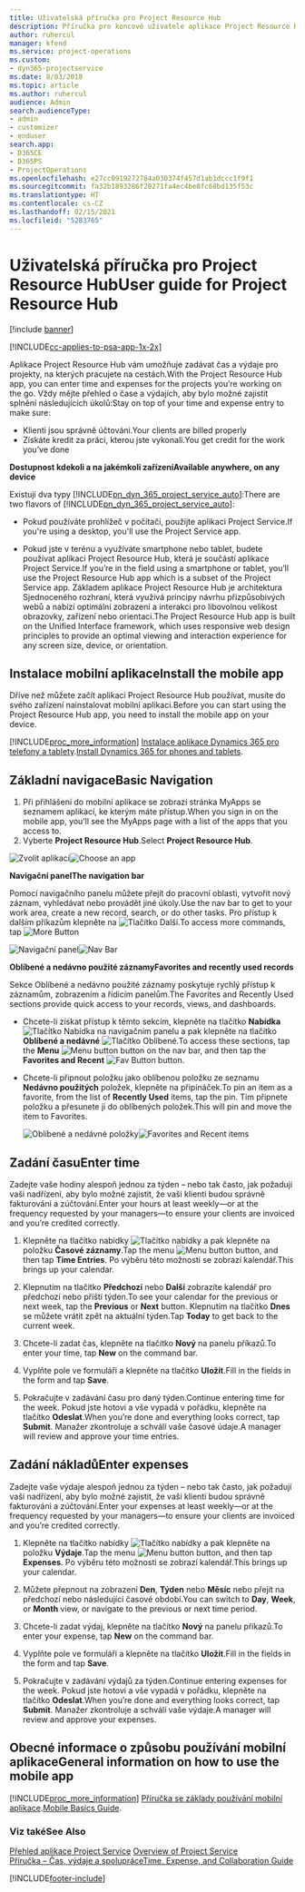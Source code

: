 ```yaml
---
title: Uživatelská příručka pro Project Resource Hub
description: Příručka pro koncové uživatele aplikace Project Resource Hub for Project Service
author: ruhercul
manager: kfend
ms.service: project-operations
ms.custom:
- dyn365-projectservice
ms.date: 8/03/2018
ms.topic: article
ms.author: ruhercul
audience: Admin
search.audienceType:
- admin
- customizer
- enduser
search.app:
- D365CE
- D365PS
- ProjectOperations
ms.openlocfilehash: e27cc0919272784a030374f457d1ab1dccc1f9f1
ms.sourcegitcommit: fa32b1893286f20271fa4ec4be8fc68bd135f53c
ms.translationtype: HT
ms.contentlocale: cs-CZ
ms.lasthandoff: 02/15/2021
ms.locfileid: "5283765"
---
```

# <a name="user-guide-for-project-resource-hub"></a><span data-ttu-id="e0f20-103">Uživatelská příručka pro Project Resource Hub</span><span class="sxs-lookup"><span data-stu-id="e0f20-103">User guide for Project Resource Hub</span></span>

[!include [banner](../includes/psa-now-project-operations.md)]

[!INCLUDE[cc-applies-to-psa-app-1x-2x](../includes/cc-applies-to-psa-app-1x-2x.md)]

<span data-ttu-id="e0f20-104">Aplikace Project Resource Hub vám umožňuje zadávat čas a výdaje pro projekty, na kterých pracujete na cestách.</span><span class="sxs-lookup"><span data-stu-id="e0f20-104">With the Project Resource Hub app, you can enter time and expenses for the projects you’re working on the go.</span></span> <span data-ttu-id="e0f20-105">Vždy mějte přehled o čase a výdajích, aby bylo možné zajistit splnění následujících úkolů:</span><span class="sxs-lookup"><span data-stu-id="e0f20-105">Stay on top of your time and expense entry to make sure:</span></span>

- <span data-ttu-id="e0f20-106">Klienti jsou správně účtováni.</span><span class="sxs-lookup"><span data-stu-id="e0f20-106">Your clients are billed properly</span></span>
- <span data-ttu-id="e0f20-107">Získáte kredit za práci, kterou jste vykonali.</span><span class="sxs-lookup"><span data-stu-id="e0f20-107">You get credit for the work you’ve done</span></span>

<span data-ttu-id="e0f20-108">**Dostupnost kdekoli a na jakémkoli zařízení**</span><span class="sxs-lookup"><span data-stu-id="e0f20-108">**Available anywhere, on any device**</span></span>

<span data-ttu-id="e0f20-109">Existují dva typy [!INCLUDE[pn_dyn_365_project_service_auto](../includes/pn-dyn-365-project-service-auto.md)]:</span><span class="sxs-lookup"><span data-stu-id="e0f20-109">There are two flavors of [!INCLUDE[pn_dyn_365_project_service_auto](../includes/pn-dyn-365-project-service-auto.md)]:</span></span> 

- <span data-ttu-id="e0f20-110">Pokud používáte prohlížeč v počítači, použijte aplikaci Project Service.</span><span class="sxs-lookup"><span data-stu-id="e0f20-110">If you're using a desktop, you'll use the Project Service app.</span></span> 

- <span data-ttu-id="e0f20-111">Pokud jste v terénu a využíváte smartphone nebo tablet, budete používat aplikaci Project Resource Hub, která je součástí aplikace Project Service.</span><span class="sxs-lookup"><span data-stu-id="e0f20-111">If you’re in the field using a smartphone or tablet, you’ll use the Project Resource Hub app which is a subset of the Project Service  app.</span></span> <span data-ttu-id="e0f20-112">Základem aplikace Project Resource Hub je architektura Sjednoceného rozhraní, která využívá principy návrhu přizpůsobivých webů a nabízí optimální zobrazení a interakci pro libovolnou velikost obrazovky, zařízení nebo orientaci.</span><span class="sxs-lookup"><span data-stu-id="e0f20-112">The Project Resource Hub app is built on the Unified Interface framework, which uses responsive web design principles to provide an optimal viewing and interaction experience for any screen size, device, or orientation.</span></span> 


## <a name="install-the-mobile-app"></a><span data-ttu-id="e0f20-113">Instalace mobilní aplikace</span><span class="sxs-lookup"><span data-stu-id="e0f20-113">Install the mobile app</span></span>
<span data-ttu-id="e0f20-114">Dříve než můžete začít aplikaci Project Resource Hub používat, musíte do svého zařízení nainstalovat mobilní aplikaci.</span><span class="sxs-lookup"><span data-stu-id="e0f20-114">Before you can start using the Project Resource Hub app, you need to install the mobile app on your device.</span></span> 

[!INCLUDE[proc_more_information](../includes/proc-more-information.md)] <span data-ttu-id="e0f20-115">[Instalace aplikace Dynamics 365 pro telefony a tablety](https://docs.microsoft.com/dynamics365/mobile-app/install-dynamics-365-for-phones-and-tablets).</span><span class="sxs-lookup"><span data-stu-id="e0f20-115">[Install Dynamics 365 for phones and tablets](https://docs.microsoft.com/dynamics365/mobile-app/install-dynamics-365-for-phones-and-tablets).</span></span>

## <a name="basic-navigation"></a><span data-ttu-id="e0f20-116">Základní navigace</span><span class="sxs-lookup"><span data-stu-id="e0f20-116">Basic Navigation</span></span>
1.  <span data-ttu-id="e0f20-117">Při přihlášení do mobilní aplikace se zobrazí stránka MyApps se seznamem aplikací, ke kterým máte přístup.</span><span class="sxs-lookup"><span data-stu-id="e0f20-117">When you sign in on the mobile app, you’ll see the MyApps page with a list of the apps that you access to.</span></span> 
2.  <span data-ttu-id="e0f20-118">Vyberte **Project Resource Hub**.</span><span class="sxs-lookup"><span data-stu-id="e0f20-118">Select **Project Resource Hub**.</span></span>

<span data-ttu-id="e0f20-119">![Zvolit aplikaci](media/chooseApp_1.png "Zvolit aplikaci")</span><span class="sxs-lookup"><span data-stu-id="e0f20-119">![Choose an app](media/chooseApp_1.png "Choose an app")</span></span>

<span data-ttu-id="e0f20-120">**Navigační panel**</span><span class="sxs-lookup"><span data-stu-id="e0f20-120">**The navigation bar**</span></span>

<span data-ttu-id="e0f20-121">Pomocí navigačního panelu můžete přejít do pracovní oblasti, vytvořit nový záznam, vyhledávat nebo provádět jiné úkoly.</span><span class="sxs-lookup"><span data-stu-id="e0f20-121">Use the nav bar to get to your work area, create a new record, search, or do other tasks.</span></span> <span data-ttu-id="e0f20-122">Pro přístup k dalším příkazům klepněte na ![Tlačítko Další](media/MoreButton.png "Tlačítko Další").</span><span class="sxs-lookup"><span data-stu-id="e0f20-122">To access more commands, tap ![More Button](media/MoreButton.png "More Button")</span></span>

<span data-ttu-id="e0f20-123">![Navigační panel](media/NavBar_2.png "Navigační panel")</span><span class="sxs-lookup"><span data-stu-id="e0f20-123">![Nav Bar](media/NavBar_2.png "Nav Bar")</span></span>

<span data-ttu-id="e0f20-124">**Oblíbené a nedávno použité záznamy**</span><span class="sxs-lookup"><span data-stu-id="e0f20-124">**Favorites and recently used records**</span></span>

<span data-ttu-id="e0f20-125">Sekce Oblíbené a nedávno použité záznamy poskytuje rychlý přístup k záznamům, zobrazením a řídicím panelům.</span><span class="sxs-lookup"><span data-stu-id="e0f20-125">The Favorites and Recently Used sections provide quick access to your records, views, and dashboards.</span></span> 

- <span data-ttu-id="e0f20-126">Chcete-li získat přístup k těmto sekcím, klepněte na tlačítko **Nabídka** ![Tlačítko Nabídka](media/MenuButton.png "Tlačítko nabídky") na navigačním panelu a pak klepněte na tlačítko **Oblíbené a nedávné** ![Tlačítko Oblíbené](media/FavButton.png "Tlačítko Fav").</span><span class="sxs-lookup"><span data-stu-id="e0f20-126">To access these sections, tap the **Menu** ![Menu button](media/MenuButton.png "Menu button") button on the nav bar, and then tap the **Favorites and Recent** ![Fav Button](media/FavButton.png "Fav Button") button.</span></span>

- <span data-ttu-id="e0f20-127">Chcete-li připnout položku jako oblíbenou položku ze seznamu **Nedávno použitých** položek, klepněte na připínáček.</span><span class="sxs-lookup"><span data-stu-id="e0f20-127">To pin an item as a favorite, from the list of **Recently Used** items, tap the pin.</span></span> <span data-ttu-id="e0f20-128">Tím připnete položku a přesunete ji do oblíbených položek.</span><span class="sxs-lookup"><span data-stu-id="e0f20-128">This will pin and move the item to Favorites.</span></span>

  <span data-ttu-id="e0f20-129">![Oblíbené a nedávné položky](media/Favs_3.png "Oblíbené a nedávné položky")</span><span class="sxs-lookup"><span data-stu-id="e0f20-129">![Favorites and Recent items](media/Favs_3.png "Favorites and Recent items")</span></span>
 
## <a name="enter-time"></a><span data-ttu-id="e0f20-130">Zadání času</span><span class="sxs-lookup"><span data-stu-id="e0f20-130">Enter time</span></span>
<span data-ttu-id="e0f20-131">Zadejte vaše hodiny alespoň jednou za týden – nebo tak často, jak požadují vaši nadřízení, aby bylo možné zajistit, že vaši klienti budou správně fakturováni a zúčtování.</span><span class="sxs-lookup"><span data-stu-id="e0f20-131">Enter your hours at least weekly—or at the frequency requested by your managers—to ensure your clients are invoiced and you’re credited correctly.</span></span>

1. <span data-ttu-id="e0f20-132">Klepněte na tlačítko nabídky ![Tlačítko nabídky](media/MenuButton.png "Tlačítko nabídky") a pak klepněte na položku **Časové záznamy**.</span><span class="sxs-lookup"><span data-stu-id="e0f20-132">Tap the menu ![Menu button](media/MenuButton.png "Menu button") button, and then tap **Time Entries**.</span></span> <span data-ttu-id="e0f20-133">Po výběru této možnosti se zobrazí kalendář.</span><span class="sxs-lookup"><span data-stu-id="e0f20-133">This brings up your calendar.</span></span>

2. <span data-ttu-id="e0f20-134">Klepnutím na tlačítko **Předchozí** nebo **Další** zobrazíte kalendář pro předchozí nebo příští týden.</span><span class="sxs-lookup"><span data-stu-id="e0f20-134">To see your calendar for the previous or next week, tap the **Previous** or **Next** button.</span></span> <span data-ttu-id="e0f20-135">Klepnutím na tlačítko **Dnes** se můžete vrátit zpět na aktuální týden.</span><span class="sxs-lookup"><span data-stu-id="e0f20-135">Tap **Today** to get back to the current week.</span></span>

3. <span data-ttu-id="e0f20-136">Chcete-li zadat čas, klepněte na tlačítko **Nový** na panelu příkazů.</span><span class="sxs-lookup"><span data-stu-id="e0f20-136">To enter your time, tap **New** on the command bar.</span></span> 

4. <span data-ttu-id="e0f20-137">Vyplňte pole ve formuláři a klepněte na tlačítko **Uložit**.</span><span class="sxs-lookup"><span data-stu-id="e0f20-137">Fill in the fields in the form and tap **Save**.</span></span>

5. <span data-ttu-id="e0f20-138">Pokračujte v zadávání času pro daný týden.</span><span class="sxs-lookup"><span data-stu-id="e0f20-138">Continue entering time for the week.</span></span> <span data-ttu-id="e0f20-139">Pokud jste hotovi a vše vypadá v pořádku, klepněte na tlačítko **Odeslat**.</span><span class="sxs-lookup"><span data-stu-id="e0f20-139">When you’re done and everything looks correct, tap **Submit**.</span></span> <span data-ttu-id="e0f20-140">Manažer zkontroluje a schválí vaše časové údaje.</span><span class="sxs-lookup"><span data-stu-id="e0f20-140">A manager will review and approve your time entries.</span></span>

## <a name="enter-expenses"></a><span data-ttu-id="e0f20-141">Zadání nákladů</span><span class="sxs-lookup"><span data-stu-id="e0f20-141">Enter expenses</span></span> 
<span data-ttu-id="e0f20-142">Zadejte vaše výdaje alespoň jednou za týden – nebo tak často, jak požadují vaši nadřízení, aby bylo možné zajistit, že vaši klienti budou správně fakturováni a zúčtování.</span><span class="sxs-lookup"><span data-stu-id="e0f20-142">Enter your expenses at least weekly—or at the frequency requested by your managers—to ensure your clients are invoiced and you’re credited correctly.</span></span>

1. <span data-ttu-id="e0f20-143">Klepněte na tlačítko nabídky ![Tlačítko nabídky](media/MenuButton.png "Tlačítko nabídky") a pak klepněte na položku **Výdaje**.</span><span class="sxs-lookup"><span data-stu-id="e0f20-143">Tap the menu ![Menu button](media/MenuButton.png "Menu button") button, and then tap **Expenses**.</span></span> <span data-ttu-id="e0f20-144">Po výběru této možnosti se zobrazí kalendář.</span><span class="sxs-lookup"><span data-stu-id="e0f20-144">This brings up your calendar.</span></span>

2. <span data-ttu-id="e0f20-145">Můžete přepnout na zobrazení **Den**, **Týden** nebo **Měsíc** nebo přejít na předchozí nebo následující časové období.</span><span class="sxs-lookup"><span data-stu-id="e0f20-145">You can switch to **Day**, **Week**, or **Month** view, or navigate to the previous or next time period.</span></span> 

3. <span data-ttu-id="e0f20-146">Chcete-li zadat výdaj, klepněte na tlačítko **Nový** na panelu příkazů.</span><span class="sxs-lookup"><span data-stu-id="e0f20-146">To enter your expense, tap **New** on the command bar.</span></span> 

4. <span data-ttu-id="e0f20-147">Vyplňte pole ve formuláři a klepněte na tlačítko **Uložit**.</span><span class="sxs-lookup"><span data-stu-id="e0f20-147">Fill in the fields in the form and tap **Save**.</span></span>

5. <span data-ttu-id="e0f20-148">Pokračujte v zadávání výdajů za týden.</span><span class="sxs-lookup"><span data-stu-id="e0f20-148">Continue entering expenses for the week.</span></span> <span data-ttu-id="e0f20-149">Pokud jste hotovi a vše vypadá v pořádku, klepněte na tlačítko **Odeslat**.</span><span class="sxs-lookup"><span data-stu-id="e0f20-149">When you’re done and everything looks correct, tap **Submit**.</span></span> <span data-ttu-id="e0f20-150">Manažer zkontroluje a schválí vaše výdaje.</span><span class="sxs-lookup"><span data-stu-id="e0f20-150">A manager will review and approve your expenses.</span></span>

## <a name="general-information-on-how-to-use-the-mobile-app"></a><span data-ttu-id="e0f20-151">Obecné informace o způsobu používání mobilní aplikace</span><span class="sxs-lookup"><span data-stu-id="e0f20-151">General information on how to use the mobile app</span></span> 
[!INCLUDE[proc_more_information](../includes/proc-more-information.md)] <span data-ttu-id="e0f20-152">[Příručka se základy používání mobilní aplikace](https://docs.microsoft.com/dynamics365/mobile-app/dynamics-365-phones-tablets-users-guide).</span><span class="sxs-lookup"><span data-stu-id="e0f20-152">[Mobile Basics Guide](https://docs.microsoft.com/dynamics365/mobile-app/dynamics-365-phones-tablets-users-guide).</span></span>

### <a name="see-also"></a><span data-ttu-id="e0f20-153">Viz také</span><span class="sxs-lookup"><span data-stu-id="e0f20-153">See Also</span></span>  
 <span data-ttu-id="e0f20-154">[Přehled aplikace Project Service](../psa/overview.md) </span><span class="sxs-lookup"><span data-stu-id="e0f20-154">[Overview of Project Service](../psa/overview.md) </span></span>  
 [<span data-ttu-id="e0f20-155">Příručka – Čas, výdaje a spolupráce</span><span class="sxs-lookup"><span data-stu-id="e0f20-155">Time, Expense, and Collaboration Guide</span></span>](../psa/time-expense-collaboration-guide.md)   
 


[!INCLUDE[footer-include](../includes/footer-banner.md)]
